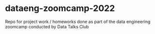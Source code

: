 # dataeng-zoomcamp-2022
Repo for project work / homeworks done as part of the data engineering zoomcamp conducted by Data Talks Club
